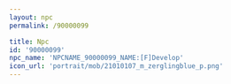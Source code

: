 ```yaml
---
layout: npc
permalink: /90000099

title: Npc
id: '90000099'
npc_name: 'NPCNAME_90000099_NAME:[F]Develop'
icon_url: 'portrait/mob/21010107_m_zerglingblue_p.png'
---
```


